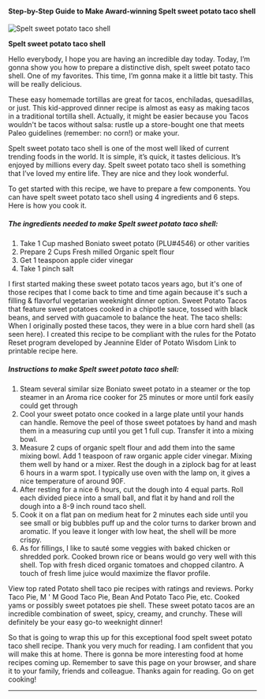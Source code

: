             

#### Step-by-Step Guide to Make Award-winning Spelt sweet potato taco shell

![Spelt sweet potato taco shell](https://img-global.cpcdn.com/recipes/f139db29c225adf2/751x532cq70/spelt-sweet-potato-taco-shell-recipe-main-photo.jpg)

**Spelt sweet potato taco shell**

Hello everybody, I hope you are having an incredible day today. Today, I’m gonna show you how to prepare a distinctive dish, spelt sweet potato taco shell. One of my favorites. This time, I’m gonna make it a little bit tasty. This will be really delicious.

These easy homemade tortillas are great for tacos, enchiladas, quesadillas, or just. This kid-approved dinner recipe is almost as easy as making tacos in a traditional tortilla shell. Actually, it might be easier because you Tacos wouldn't be tacos without salsa: rustle up a store-bought one that meets Paleo guidelines (remember: no corn!) or make your.

Spelt sweet potato taco shell is one of the most well liked of current trending foods in the world. It is simple, it’s quick, it tastes delicious. It’s enjoyed by millions every day. Spelt sweet potato taco shell is something that I’ve loved my entire life. They are nice and they look wonderful.

To get started with this recipe, we have to prepare a few components. You can have spelt sweet potato taco shell using 4 ingredients and 6 steps. Here is how you cook it.

##### The ingredients needed to make Spelt sweet potato taco shell:

1.  Take 1 Cup mashed Boniato sweet potato (PLU#4546) or other varities
2.  Prepare 2 Cups Fresh milled Organic spelt flour
3.  Get 1 teaspoon apple cider vinegar
4.  Take 1 pinch salt

I first started making these sweet potato tacos years ago, but it's one of those recipes that I come back to time and time again because it's such a filling & flavorful vegetarian weeknight dinner option. Sweet Potato Tacos that feature sweet potatoes cooked in a chipotle sauce, tossed with black beans, and served with guacamole to balance the heat. The taco shells: When I originally posted these tacos, they were in a blue corn hard shell (as seen here). I created this recipe to be compliant with the rules for the Potato Reset program developed by Jeannine Elder of Potato Wisdom Link to printable recipe here.

##### Instructions to make Spelt sweet potato taco shell:

1.  Steam several similar size Boniato sweet potato in a steamer or the top steamer in an Aroma rice cooker for 25 minutes or more until fork easily could get through
2.  Cool your sweet potato once cooked in a large plate until your hands can handle. Remove the peel of those sweet potatoes by hand and mash them in a measuring cup until you get 1 full cup. Transfer it into a mixing bowl.
3.  Measure 2 cups of organic spelt flour and add them into the same mixing bowl. Add 1 teaspoon of raw organic apple cider vinegar. Mixing them well by hand or a mixer. Rest the dough in a ziplock bag for at least 6 hours in a warm spot. I typically use oven with the lamp on, it gives a nice temperature of around 90F.
4.  After resting for a nice 6 hours, cut the dough into 4 equal parts. Roll each divided piece into a small ball, and flat it by hand and roll the dough into a 8-9 inch round taco shell.
5.  Cook it on a flat pan on medium heat for 2 minutes each side until you see small or big bubbles puff up and the color turns to darker brown and aromatic. If you leave it longer with low heat, the shell will be more crispy.
6.  As for fillings, I like to sauté some veggies with baked chicken or shredded pork. Cooked brown rice or beans would go very well with this shell. Top with fresh diced organic tomatoes and chopped cilantro. A touch of fresh lime juice would maximize the flavor profile.

View top rated Potato shell taco pie recipes with ratings and reviews. Porky Taco Pie, M ' M Good Taco Pie, Bean And Potato Taco Pie, etc. Cooked yams or possibly sweet potatoes pie shell. These sweet potato tacos are an incredible combination of sweet, spicy, creamy, and crunchy. These will definitely be your easy go-to weeknight dinner!

So that is going to wrap this up for this exceptional food spelt sweet potato taco shell recipe. Thank you very much for reading. I am confident that you will make this at home. There is gonna be more interesting food at home recipes coming up. Remember to save this page on your browser, and share it to your family, friends and colleague. Thanks again for reading. Go on get cooking!

* * *